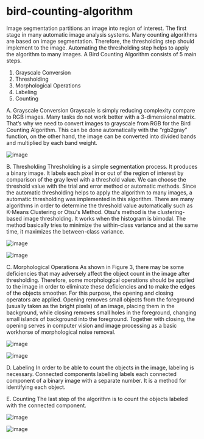 # bird-counting-algorithm

Image segmentation partitions an image into region of interest. The first stage in many automatic image analysis systems. Many counting algorithms are based on image segmentation. Therefore, the thresholding step should implement to the image. Automating the thresholding step helps to apply the algorithm to many images. A Bird Counting Algorithm consists of 5 main steps.
1. Grayscale Conversion
2. Thresholding
3. Morphological Operations
4. Labeling
5. Counting

A. Grayscale Conversion
Grayscale is simply reducing complexity compare to RGB images. Many tasks do not work better with a 3-dimensional matrix. That’s why we need to convert images to grayscale from RGB for the Bird Counting Algorithm. This can be done automatically with the “rgb2gray” function, on the other hand, the image can be converted into divided bands and multiplied by each band weight.

![image](https://github.com/sevvaldurmazbilek/bird-counting-algorithm/assets/59259659/44a45a2c-2a65-4fc8-8467-051c251f6b01)



B. Thresholding
Thresholding is a simple segmentation process. It produces a binary image. It labels each pixel in or out of the region of interest by comparison of the gray level with a threshold value. We can choose the threshold value with the trial and error method or automatic methods. Since the automatic thresholding helps to apply the algorithm to many images, a automatic thresholding was implemented in this algorithm. There are many algorithms in order to determine the threshold value automatically such as K-Means Clustering or Otsu's Method. Otsu's method is the clustering-based image thresholding. It works when the histogram is bimodal. The method basically tries to minimize the within-class variance and at the same time, it maximizes the between-class variance.

![image](https://github.com/sevvaldurmazbilek/bird-counting-algorithm/assets/59259659/8ea5605b-73b5-4758-9f01-59d6fc0c79c9)

![image](https://github.com/sevvaldurmazbilek/bird-counting-algorithm/assets/59259659/69837b36-9f2b-4400-a0ec-d02359ad0db6)



C. Morphological Operations
As shown in Figure 3, there may be some deficiencies that may adversely affect the object count in the image after thresholding. Therefore, some morphological operations should be applied to the image in order to eliminate these deficiencies and to make the edges of the objects smoother. For this purpose, the opening and closing operators are applied. Opening removes small objects from the foreground (usually taken as the bright pixels) of an image, placing them in the background, while closing removes small holes in the foreground, changing small islands of background into the foreground. Together with closing, the opening serves in computer vision and image processing as a basic workhorse of morphological noise removal. 

![image](https://github.com/sevvaldurmazbilek/bird-counting-algorithm/assets/59259659/50888347-f77e-4187-89b6-7f0e4d24cae1)


![image](https://github.com/sevvaldurmazbilek/bird-counting-algorithm/assets/59259659/53703ffc-9be5-4fbd-a415-f80ef91ec069)


D. Labeling
In order to be able to count the objects in the image, labeling is necessary. Connected components labelling labels each connected component of a binary image with a separate number. It is a method for identifying each object.

E. Counting
The last step of the algorithm is to count the objects labeled with the connected component.

![image](https://github.com/sevvaldurmazbilek/bird-counting-algorithm/assets/59259659/976d16dc-3df4-40a5-b2ef-e2fc3debbaf3)


![image](https://github.com/sevvaldurmazbilek/bird-counting-algorithm/assets/59259659/e60ba367-6500-4952-86be-92a075d63072)

